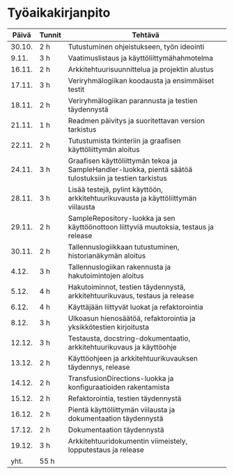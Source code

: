 # Työaikakirjanpito

Päivä | Tunnit | Tehtävä
----- | ------ | -------
30.10. | 2 h | Tutustuminen ohjeistukseen, työn ideointi
9.11. | 3 h | Vaatimuslistaus ja käyttöliittymähahmotelma
16.11. | 2 h | Arkkitehtuurisuunnittelua ja projektin alustus
17.11. | 3 h | Veriryhmälogiikan koodausta ja ensimmäiset testit
18.11. | 2 h | Veriryhmälogiikan parannusta ja testien täydennystä
21.11. | 1 h | Readmen päivitys ja suoritettavan version tarkistus
22.11. | 2 h | Tutustumista tkinteriin ja graafisen käyttöliittymän aloitus
24.11. | 3 h | Graafisen käyttöliittymän tekoa ja SampleHandler-luokka, pientä säätöä tulostuksiin ja testien tarkistus
28.11. | 3 h | Lisää testejä, pylint käyttöön, arkkitehtuurikuvausta ja käyttöliittymän viilausta
29.11. | 2 h | SampleRepository-luokka ja sen käyttöönottoon liittyviä muutoksia, testaus ja release
30.11. | 2 h | Tallennuslogiikkaan tutustuminen, historianäkymän aloitus
4.12. | 3 h | Tallennuslogiikan rakennusta ja hakutoimintojen aloitus
5.12. | 4 h | Hakutoiminnot, testien täydennystä, arkkitehtuurikuvaus, testaus ja release
6.12. | 4 h | Käyttäjään liittyvät luokat ja refaktorointia
8.12. | 3 h | Ulkoasun hienosäätöä, refaktorointia ja yksikkötestien kirjoitusta
12.12. | 3 h | Testausta, docstring-dokumentaatio, arkkitehtuurikuvaus ja käyttöohje
13.12. | 2 h | Käyttöohjeen ja arkkitehtuurikuvauksen täydennys, release
14.12. | 2 h | TransfusionDirections-luokka ja konfiguraatioiden rakentamista
15.12. | 2 h | Refaktorointia, testien täydennystä
16.12. | 2 h | Pientä käyttöliittymän viilausta ja dokumentaation täydennystä
17.12. | 2 h | Dokumentaation täydennystä
19.12. | 3 h | Arkkitehtuuridokumentin viimeistely, lopputestaus ja release
yht. | 55 h |

